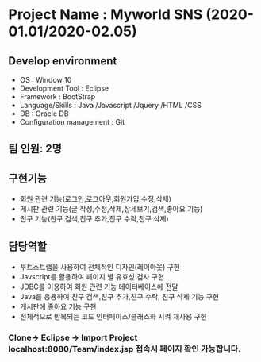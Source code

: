 # Project Name : Myworld SNS (2020-01.01/2020-02.05)
## Develop environment
- OS : Window 10
- Development Tool : Eclipse
- Framework : BootStrap
- Language/Skills : Java /Javascript /Jquery /HTML /CSS
- DB : Oracle DB
- Configuration management : Git
## 팀 인원: 2명
## 구현기능
- 회원 관련 기능(로그인,로그아웃,회원가입,수정,삭제)
- 게시판 관련 기능(글 작성,수정,삭제,상세보기,검색,좋아요 기능)
- 친구 기능(친구 검색,친구 추가,친구 수락,친구 삭제)


## 담당역할 

- 부트스트랩을 사용하여 전체적인 디자인(레이아웃) 구현
- Javscript를 활용하여 페이지 별 유효성 검사 구현
- JDBC를 이용하여 회원 관련 기능 데이터베이스에 전달
- Java를 응용하여 친구 검색,친구 추가,친구 수락, 친구 삭제 기능 구현
- 게시판에 좋아요 기능 구현
- 전체적으로 반복되는 코드 인터페이스/클래스화 시켜 재사용 구현

### Clone-> Eclipse -> Import Project localhost:8080/Team/index.jsp 접속시 페이지 확인 가능합니다.
